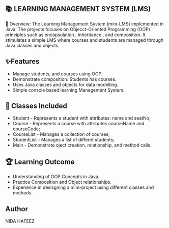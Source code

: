 ## 📚 LEARNING MANAGEMENT SYSTEM (LMS)



📕 Overview:
The Learning Management System (mini-LMS) implemented in Java. The projects focuses on Objecct-Oriented Programming (OOP) principles such as encapsulation , inheritance , and composition. It stimulates a simple LMS where courses and students are managed through Java classes and objects.

## ✨Features 
- Manage students, and courses using OOP.
- Demonstrate composition: Students has courses.
- Uses Java classes and objects for data modelling.
- Simple console based learning Management System.

## 🧩 Classes Included
- Student - Represents a student with attributes: name and seatNo;
- Course - Represents a course with attributes courseName and courseCode;
- CourseList - Manages a collection of courses;
- StudentList - Manages a list of differnt students;
- Main - Demonstrate oject creation, relationship, and method calls.

## 🏆 Learning Outcome
- Understanding of OOP Concepts in Java.
- Practice Composition and Object relationships.
- Experience in desisgning a mini-project using different classes and methods.

## Author
NIDA HAFEEZ
